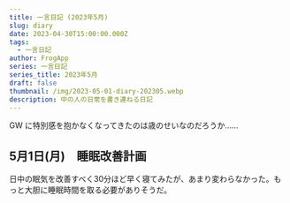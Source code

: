 ```yaml
---
title: 一言日記 (2023年5月)
slug: diary
date: 2023-04-30T15:00:00.000Z
tags:
  - 一言日記
author: FrogApp
series: 一言日記
series_title: 2023年5月
draft: false
thumbnail: /img/2023-05-01-diary-202305.webp
description: 中の人の日常を書き連ねる日記
---
```


GW に特別感を抱かなくなってきたのは歳のせいなのだろうか……

## 5月1日(月)　睡眠改善計画

日中の眠気を改善すべく30分ほど早く寝てみたが、あまり変わらなかった。もっと大胆に睡眠時間を取る必要がありそうだ。
